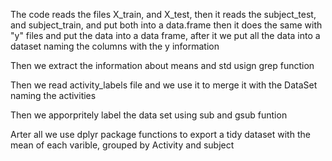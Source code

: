 The code reads the files X_train, and X_test, then it reads the subject_test, and subject_train, and put both into a data.frame then it does the same with "y" files and put the data into a data frame, after it we put all the data into a dataset naming the columns with the y information

Then we extract the information about means and std usign grep function

Then we read activity_labels file and we use it to merge it with the DataSet naming the activities

Then we apporpritely label the data set using sub and gsub funtion

Arter all we use dplyr package functions to export a tidy dataset with the mean of each varible, grouped by Activity and subject